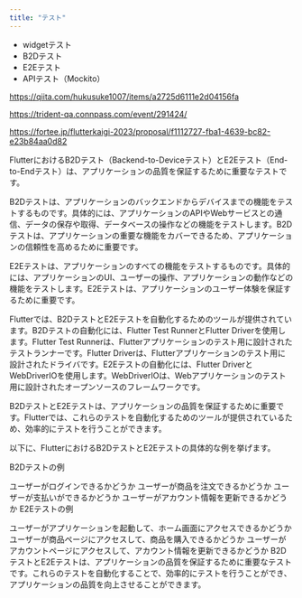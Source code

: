 ```yaml
---
title: "テスト"
---
```


- widgetテスト
- B2Dテスト
- E2Eテスト
- APIテスト（Mockito）


https://qiita.com/hukusuke1007/items/a2725d6111e2d04156fa

https://trident-qa.connpass.com/event/291424/

https://fortee.jp/flutterkaigi-2023/proposal/f1112727-fba1-4639-bc82-e23b84aa0d82



FlutterにおけるB2Dテスト（Backend-to-Deviceテスト）とE2Eテスト（End-to-Endテスト）は、アプリケーションの品質を保証するために重要なテストです。

B2Dテストは、アプリケーションのバックエンドからデバイスまでの機能をテストするものです。具体的には、アプリケーションのAPIやWebサービスとの通信、データの保存や取得、データベースの操作などの機能をテストします。B2Dテストは、アプリケーションの重要な機能をカバーできるため、アプリケーションの信頼性を高めるために重要です。

E2Eテストは、アプリケーションのすべての機能をテストするものです。具体的には、アプリケーションのUI、ユーザーの操作、アプリケーションの動作などの機能をテストします。E2Eテストは、アプリケーションのユーザー体験を保証するために重要です。

Flutterでは、B2DテストとE2Eテストを自動化するためのツールが提供されています。B2Dテストの自動化には、Flutter Test RunnerとFlutter Driverを使用します。Flutter Test Runnerは、Flutterアプリケーションのテスト用に設計されたテストランナーです。Flutter Driverは、Flutterアプリケーションのテスト用に設計されたドライバです。E2Eテストの自動化には、Flutter DriverとWebDriverIOを使用します。WebDriverIOは、Webアプリケーションのテスト用に設計されたオープンソースのフレームワークです。

B2DテストとE2Eテストは、アプリケーションの品質を保証するために重要です。Flutterでは、これらのテストを自動化するためのツールが提供されているため、効率的にテストを行うことができます。

以下に、FlutterにおけるB2DテストとE2Eテストの具体的な例を挙げます。

B2Dテストの例

ユーザーがログインできるかどうか
ユーザーが商品を注文できるかどうか
ユーザーが支払いができるかどうか
ユーザーがアカウント情報を更新できるかどうか
E2Eテストの例

ユーザーがアプリケーションを起動して、ホーム画面にアクセスできるかどうか
ユーザーが商品ページにアクセスして、商品を購入できるかどうか
ユーザーがアカウントページにアクセスして、アカウント情報を更新できるかどうか
B2DテストとE2Eテストは、アプリケーションの品質を保証するために重要なテストです。これらのテストを自動化することで、効率的にテストを行うことができ、アプリケーションの品質を向上させることができます。
